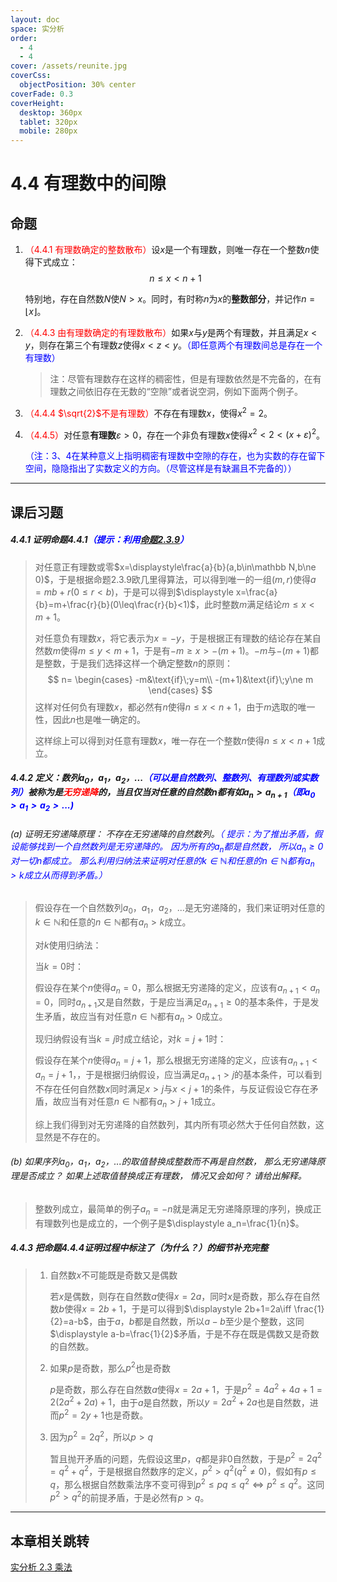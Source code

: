 ```yaml
---
layout: doc
space: 实分析
order:
  - 4
  - 4
cover: /assets/reunite.jpg
coverCss:
  objectPosition: 30% center
coverFade: 0.3
coverHeight:
  desktop: 360px
  tablet: 320px
  mobile: 280px
---
```

# 4.4 有理数中的间隙

## 命题

1. <span style="color:red">（4.4.1 有理数确定的整数散布）</span>设$x$是一个有理数，则唯一存在一个整数$n$使得下式成立：
   $$
   n\leq x<n+1
   $$

   特别地，存在自然数$N$使$N>x$。同时，有时称$n$为$x$的**整数部分**，并记作$n=\lfloor x\rfloor$。

2. <span style="color:red">（4.4.3 由有理数确定的有理数散布）</span>如果$x$与$y$是两个有理数，并且满足$x<y$，则存在第三个有理数$z$使得$x<z<y$。<span style="color:blue">（即任意两个有理数间总是存在一个有理数）</span>

   > 注：尽管有理数存在这样的稠密性，但是有理数依然是不完备的，在有理数之间依旧存在无数的“空隙”或者说空洞，例如下面两个例子。

3. <span style="color:red">（4.4.4 $\sqrt{2}$不是有理数）</span>不存在有理数$x$，使得$x^2=2$。

4. <span style="color:red">（4.4.5）</span>对任意**有理数**$\varepsilon>0$，存在一个非负有理数$x$使得$x^2<2<(x+\varepsilon)^2$。

   <span style="color:blue">（注：3、4在某种意义上指明稠密有理数中空隙的存在，也为实数的存在留下空间，隐隐指出了实数定义的方向。（尽管这样是有缺漏且不完备的））</span>

---

## 课后习题

##### 4.4.1 证明命题4.4.1<span style="color:blue">（提示：利用[命题2.3.9](/docs/Real-Analysis/Chap2/Sec3.md)）</span>

> 对任意正有理数或零$x=\displaystyle\frac{a}{b}(a,b\in\mathbb N,b\ne 0)$，于是根据命题2.3.9欧几里得算法，可以得到唯一的一组$(m,r)$使得$a=mb+r(0\leq r<b)$，于是可以得到$\displaystyle x=\frac{a}{b}=m+\frac{r}{b}(0\leq\frac{r}{b}<1)$，此时整数$m$满足结论$m\leq x<m+1$。
>
> 对任意负有理数$x$，将它表示为$x=-y$，于是根据正有理数的结论存在某自然数$m$使得$m\leq y<m+1$，于是有$-m\geq x>-(m+1)$。$-m$与$-(m+1)$都是整数，于是我们选择这样一个确定整数$n$的原则：
> $$
> n=
> \begin{cases}
> -m&\text{if}\;y=m\\
> -(m+1)&\text{if}\;y\ne m
> \end{cases}
> $$
> 这样对任何负有理数$x$，都必然有$n$使得$n\leq x<n+1$，由于$m$选取的唯一性，因此$n$也是唯一确定的。
>
> 这样综上可以得到对任意有理数$x$，唯一存在一个整数$n$使得$n\leq x<n+1$成立。

##### 4.4.2 定义：数列$a_0$，$a_1$，$a_2$，$...$<span style="color:blue">（可以是自然数列、整数列、有理数列或实数列）</span>被称为是<span style="color:red">无穷递降</span>的，当且仅当对任意的自然数$n$都有如$a_n>a_{n+1}$<span style="color:blue">（即$a_0>a_1>a_2>...$)</span>
###### (a) 证明无穷递降原理： 不存在无穷递降的自然数列。<span style="color:blue">（ 提示：为了推出矛盾，假设能够找到一个自然数列是无穷递降的。 因为所有的$a_n$都是自然数， 所以$a_n\geq0$对一切$n$都成立。 那么利用归纳法来证明对任意的$k\in\mathbb N$和任意的$n\in \mathbb N$都有$a_n> k$成立从而得到矛盾。）</span>

> 假设存在一个自然数列$a_0$，$a_1$，$a_2$，$...$是无穷递降的，我们来证明对任意的$k\in\mathbb N$和任意的$n\in \mathbb N$都有$a_n> k$成立。
>
> 对$k$使用归纳法：
>
> 当$k=0$时：
>
> 假设存在某个$n$使得$a_n=0$，那么根据无穷递降的定义，应该有$a_{n+1}<a_n=0$，同时$a_{n+1}$又是自然数，于是应当满足$a_{n+1}\geq 0$的基本条件，于是发生矛盾，故应当有对任意$n\in \mathbb N$都有$a_n> 0$成立。
>
> 现归纳假设有当$k=j$时成立结论，对$k=j+1$时：
>
> 假设存在某个$n$使得$a_n=j+1$，那么根据无穷递降的定义，应该有$a_{n+1}<a_n=j+1$，，于是根据归纳假设，应当满足$a_{n+1}> j$的基本条件，可以看到不存在任何自然数$x$同时满足$x>j$与$x<j+1$的条件，与反证假设它存在矛盾，故应当有对任意$n\in \mathbb N$都有$a_n> j+1$成立。
>
> 综上我们得到对无穷递降的自然数列，其内所有项必然大于任何自然数，这显然是不存在的。

###### (b) 如果序列$a_0$，$a_1$，$a_2$，$...$的取值替换成整数而不再是自然数， 那么无穷递降原理是否成立？ 如果上述取值替换成正有理数， 情况又会如何？ 请给出解释。

> 整数列成立，最简单的例子$a_n=-n$就是满足无穷递降原理的序列，换成正有理数列也是成立的，一个例子是$\displaystyle a_n=\frac{1}{n}$。

##### 4.4.3 把命题4.4.4证明过程中标注了（为什么？）的细节补充完整

> 1. 自然数$x$不可能既是奇数又是偶数
>
>    若$x$是偶数，则存在自然数$a$使得$x=2a$，同时$x$是奇数，那么存在自然数$b$使得$x=2b+1$，于是可以得到$\displaystyle 2b+1=2a\iff \frac{1}{2}=a-b$，由于$a$，$b$都是自然数，所以$a-b$至少是个整数，这同$\displaystyle a-b=\frac{1}{2}$矛盾，于是不存在既是偶数又是奇数的自然数。
>
> 2. 如果$p$是奇数，那么$p^2$也是奇数
>
>    $p$是奇数，那么存在自然数$a$使得$x=2a+1$，于是$p^2=4a^2+4a+1=2(2a^2+2a)+1$，由于$a$是自然数，所以$y=2a^2+2a$也是自然数，进而$p^2=2y+1$也是奇数。
>
> 3. 因为$p^2=2q^2$，所以$p>q$
>
>    暂且抛开矛盾的问题，先假设这里$p$，$q$都是非$0$自然数，于是$p^2=2q^2=q^2+q^2$，于是根据自然数序的定义，$p^2>q^2(q^2\ne 0)$，假如有$p\leq q$，那么根据自然数乘法序不变可得到$p^2\leq pq\leq q^2\iff p^2\leq q^2$。这同$p^2>q^2$的前提矛盾，于是必然有$p>q$。

---

## 本章相关跳转

[实分析 2.3 乘法](/docs/Real-Analysis/Chap2/Sec3.md)